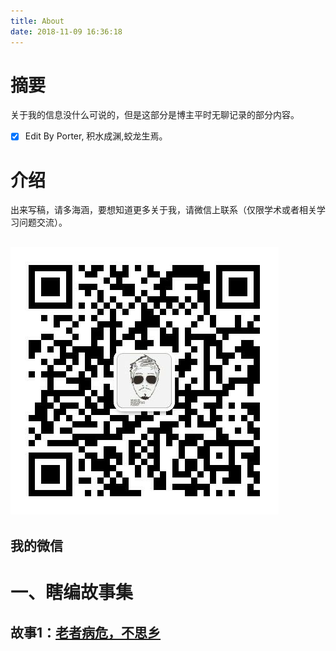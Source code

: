 ```yaml
---
title: About
date: 2018-11-09 16:36:18
---
```


# 摘要

关于我的信息没什么可说的，但是这部分是博主平时无聊记录的部分内容。

- [x] Edit By Porter, 积水成渊,蛟龙生焉。

<!-- more -->

# 介绍

出来写稿，请多海涵，要想知道更多关于我，请微信上联系（仅限学术或者相关学习问题交流）。

## ![我的微信二维码](./wechat.png)

## 我的微信

# 一、瞎编故事集

## 故事1：[老者病危，不思乡](../diary/tooold.html)


